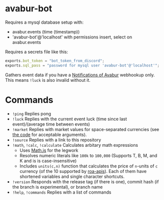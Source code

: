 # avabur-bot

Requires a mysql database setup with:
 - avabur.events (time (timestamp))
 - 'avabur-bot'@'localhost' with permissions insert, select on avabur.events

Requires a secrets file like this:

```JavaScript
exports.bot_token = "bot_token_from_discord";
exports.sql_pass = "password for mysql user 'avabur-bot'@'localhost'";
```

Gathers event data if you have a [Notifications of Avabur](https://github.com/davidmcclelland/notifications-of-avabur) webhookup only. This means `!luck` is also invalid without it.

# Commands
 * `!ping` Replies pong
 * `!luck` Replies with the current event luck (time since last event)/(average time between events)
 * `!market` Replies with market values for space-separated currencies (see [the code](https://github.com/bobpaw/avabur-bot/blob/experimental/server.js#L99-L141) for acceptable arguments).
 * `!source` Replies with a link to this repository
 * `!math`, `!calc`, `!calculate` Calculates arbitary math expressions
   - Uses [Math.js](https://mathjs.org/) for the legwork
   - Resolves numeric literals like `100k` to `100,000` (Supports T, B, M, and K and is is case-insensitive)
   - Includes `units(c,n)` function that calculates the price of `n`-units of `c` currency (of the 10 supported by [roa-apis](https://github.com/edvordo/roa-apis/blob/master/market-currency.md)). Each of them have shortened variables and single character shortcuts.
 * `!version` Responds with the release tag (if there is one), commit hash (if the branch is experimental), or branch name
 * `!help`, `!commands` Replies with a list of commands
